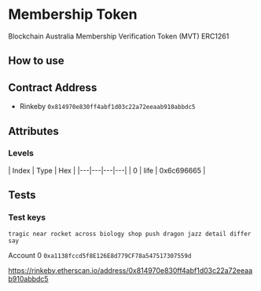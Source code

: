 # Membership Token
Blockchain Australia Membership Verification Token (MVT) ERC1261

## How to use

## Contract Address

* Rinkeby `0x814970e830ff4abf1d03c22a72eeaab910abbdc5`

## Attributes

### Levels

| Index | Type | Hex |
|---|---|---|---|
| 0 | life | 0x6c696665 |

## Tests
### Test keys
`tragic near rocket across biology shop push dragon jazz detail differ say`

Account 0
`0xa1138fccd5f8E126E8d779CF78a547517307559d`

https://rinkeby.etherscan.io/address/0x814970e830ff4abf1d03c22a72eeaab910abbdc5
